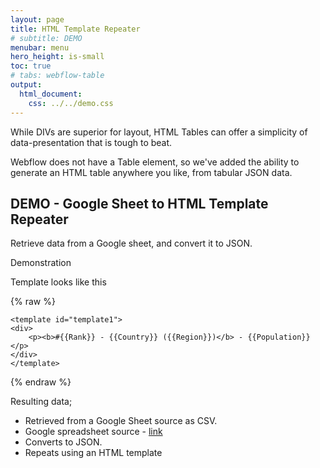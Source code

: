 ```yaml
---
layout: page
title: HTML Template Repeater
# subtitle: DEMO
menubar: menu
hero_height: is-small
toc: true
# tabs: webflow-table
output:
  html_document:
    css: ../../demo.css
---
```



While DIVs are superior for layout, HTML Tables can offer a simplicity of data-presentation that is tough to beat.

Webflow does not have a Table element, so we've added the ability to generate an HTML table anywhere you like, from tabular JSON data.

## DEMO - Google Sheet to HTML Template Repeater

Retrieve data from a Google sheet, and convert it to JSON.

<span class="tag is-danger is-medium is-light">Demonstration</span>

Template looks like this

{% raw %}
```
<template id="template1">
<div>
    <p><b>#{{Rank}} - {{Country}} ({{Region}})</b> - {{Population}}</p>
</div>
</template>
```
{% endraw %}

Resulting data;

<div class="demo yellow large" id="demo1">
</div>

<template id="template1" wfu-template-type="macros">
{% raw %}
<div>
    <p><b>#{{Rank}} - {{Country}} ({{Region}})</b> - {{Population}}</p>
</div>
{% endraw %}
</template>


- Retrieved from a Google Sheet source as CSV.
- Google spreadsheet source - <a href="https://docs.google.com/spreadsheets/d/16lPOiFz5Ow-FTro5SWS-m00fNhRjgsiyeSBdme3gKX0/edit#gid=0" target="_blank">link</a>
- Converts to JSON.
- Repeats using an HTML template



<script src="https://code.jquery.com/jquery-3.6.0.min.js" type="text/javascript" crossorigin="anonymous"></script>

<script type="module">

    import { Database, getCsvAsJson } from 'https://cdn.jsdelivr.net/gh/sygnaltech/webflow-util/src/modules/webflow-data.js';
    import { renderTableFromJson } from 'https://cdn.jsdelivr.net/gh/sygnaltech/webflow-util/src/modules/webflow-table.js';
    import { getGoogleSheetCsvUrl } from 'https://cdn.jsdelivr.net/gh/sygnaltech/webflow-util/src/datasources/google-sheet-data.js';
    import { renderTableFromGoogleSheet } from 'https://cdn.jsdelivr.net/gh/sygnaltech/webflow-util/src/locode/webflow-table-helper.js';
    import { expandMacrosInElement } from 'https://cdn.jsdelivr.net/gh/sygnaltech/webflow-util/src/modules/webflow-html.js';

    $(function () {

        var json;

        // TEST #1 - retrieve CSV as JSON

        // Get JSON data
        json = getCsvAsJson(
            'https://docs.google.com/spreadsheets/d/16lPOiFz5Ow-FTro5SWS-m00fNhRjgsiyeSBdme3gKX0/export?format=csv',
            true // pretty print
        );

        // Load Database
        var db = new Database();
        db.add ("Countries", json);

        var arr = db.getDataSource("Countries");

        for (var row = 0; row < arr.length; row++) {

            // Create Dictionary
            var dict = db.getDictionaryFromRow ("Countries", row);

            var el = $("#template1").clone(false);

            expandMacrosInElement(
                el,
                dict
            );

            $("#demo1").append(el.html());

        }

    });

</script>
